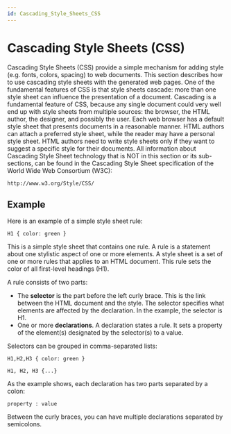 ```yaml
---
id: Cascading_Style_Sheets_CSS
---
```


# Cascading Style Sheets (CSS)

Cascading Style Sheets (CSS) provide a simple mechanism for adding style (e.g. fonts, colors, spacing) to web documents. This section describes how to use cascading style sheets with the generated web pages.
One of the fundamental features of CSS is that style sheets cascade: more than one style sheet can influence the presentation of a document. Cascading is a fundamental feature of CSS, because any single document could very well end up with style sheets from multiple sources: the browser, the HTML author, the designer, and possibly the user.
Each web browser has a default style sheet that presents documents in a reasonable manner. HTML authors can attach a preferred style sheet, while the reader may have a personal style sheet. HTML authors need to write style sheets only if they want to suggest a specific style for their documents.
All information about Cascading Style Sheet technology that is NOT in this section or its sub-sections, can be found in the Cascading Style Sheet specification of the World Wide Web Consortium (W3C):

```
http://www.w3.org/Style/CSS/
```

## Example

Here is an example of a simple style sheet rule:

```
H1 { color: green }

```

This is a simple style sheet that contains one rule. A rule is a statement about one stylistic aspect of one or more elements. A style sheet is a set of one or more rules that applies to an HTML document. This rule sets the color of all first-level headings (H1).

A rule consists of two parts:

- The **selector** is the part before the left curly brace. This is the link between the HTML document and the style. The selector specifies what elements are affected by the declaration. In the example, the selector is H1.
- One or more **declarations**. A declaration states a rule. It sets a property of the element(s) designated by the selector(s) to a value.

Selectors can be grouped in comma-separated lists:

```
H1,H2,H3 { color: green }

```

`H1, H2, H3 {...}`

As the example shows, each declaration has two parts separated by a colon:

```
property : value

```

Between the curly braces, you can have multiple declarations separated by semicolons.
